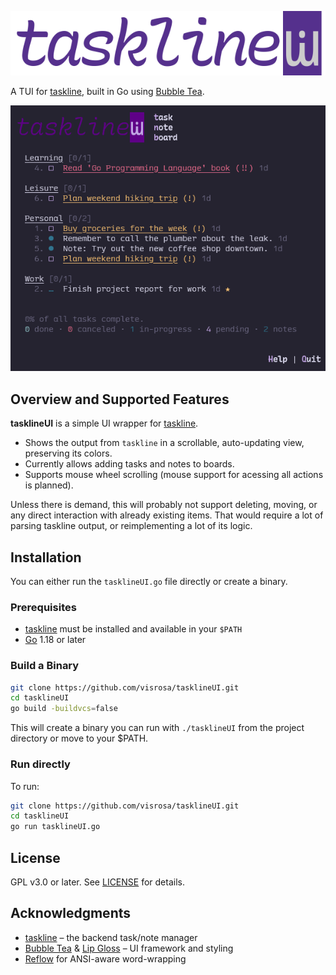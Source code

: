 ![tasklineUI](logo.png)

A TUI for [taskline](https://github.com/perryrh0dan/taskline), built in Go using [Bubble Tea](https://github.com/charmbracelet/bubbletea).

![tasklineUI Screenshot](screenshot.png)

## Overview and Supported Features

**tasklineUI** is a simple UI wrapper for [taskline](https://github.com/perryrh0dan/taskline).

- Shows the output from `taskline` in a scrollable, auto-updating view, preserving its colors.
- Currently allows adding tasks and notes to boards.
- Supports mouse wheel scrolling (mouse support for acessing all actions is planned).

Unless there is demand, this will probably not support deleting, moving, or any direct interaction with already existing items. That would require a lot of parsing taskline output, or reimplementing a lot of its logic.


## Installation
You can either run the `tasklineUI.go` file directly or create a binary.

### Prerequisites

- [taskline](https://github.com/perryrh0dan/taskline) must be installed and available in your `$PATH`
- [Go](https://golang.org/) 1.18 or later

### Build a Binary 

```sh
git clone https://github.com/visrosa/tasklineUI.git
cd tasklineUI
go build -buildvcs=false
```

This will create a binary you can run with `./tasklineUI` from the project directory or move to your $PATH.

### Run directly

To run:

```sh
git clone https://github.com/visrosa/tasklineUI.git
cd tasklineUI
go run tasklineUI.go
```

## License

GPL v3.0 or later. See [LICENSE](LICENSE) for details.

## Acknowledgments

- [taskline](https://github.com/perryrh0dan/taskline) – the backend task/note manager
- [Bubble Tea](https://github.com/charmbracelet/bubbletea) & [Lip Gloss](https://github.com/charmbracelet/lipgloss) – UI framework and styling
- [Reflow](https://github.com/muesli/reflow) for ANSI-aware word-wrapping
  

